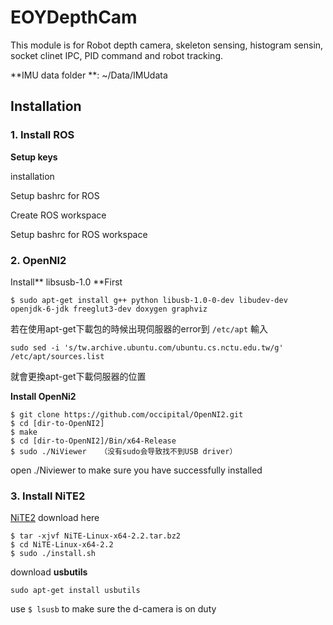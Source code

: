 # EOYDepthCam
This module is for Robot depth camera, skeleton sensing, histogram sensin,  socket clinet IPC, PID command and robot tracking.

**IMU data folder **: ~/Data/IMUdata

## Installation

### 1. Install ROS

**Setup keys**

installation

Setup bashrc for ROS

Create ROS workspace

Setup bashrc for ROS workspace


### 2. OpenNI2
Install** libsusb-1.0 **First

```
$ sudo apt-get install g++ python libusb-1.0-0-dev libudev-dev openjdk-6-jdk freeglut3-dev doxygen graphviz
```
若在使用apt-get下載包的時候出現伺服器的error到 ```/etc/apt``` 輸入
```
sudo sed -i 's/tw.archive.ubuntu.com/ubuntu.cs.nctu.edu.tw/g' /etc/apt/sources.list
```
就會更換apt-get下載伺服器的位置

**Install OpenNi2**

```
$ git clone https://github.com/occipital/OpenNI2.git
$ cd [dir-to-OpenNI2]
$ make
$ cd [dir-to-OpenNI2]/Bin/x64-Release
$ sudo ./NiViewer   （没有sudo会导致找不到USB driver）
```
open ./Niviewer to make sure you have successfully installed

### 3. Install NiTE2
[NiTE2](https://osdn.net/projects/sfnet_roboticslab/downloads/External/nite/NiTE-Linux-x64-2.2.tar.bz2/) download here

```
$ tar -xjvf NiTE-Linux-x64-2.2.tar.bz2
$ cd NiTE-Linux-x64-2.2
$ sudo ./install.sh
```

download  **usbutils**
```
sudo apt-get install usbutils
```

use ```$ lsusb``` to make sure the d-camera is on duty


